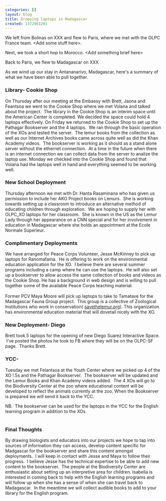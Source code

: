 ```yaml
---
categories: []
layout: blog
title: Dropping laptops in Madagascar
created: 1372961201
---
```

<p>We left from Bolinas on XXX and flew to Paris, where we met with the OLPC France team. &lt;Add some stuff here&gt;.</p>
<p>Next, we took a short hop to Morocco. &lt;Add something brief here&gt;</p>
<p>Back to Paris, we flew to Madagascar on XXX</p>
<p>As we wind up our stay in Antananarivo, Madagascar, here&#39;s a summary of what we have been able to pull together.</p>
<h3>
	Library- Cookie Shop</h3>
<p>On Thursday after our meeting at the Embassy with Brett, Jaona and Feantsoa we went to the Cookie Shop where we met Volana and talked about the project. &nbsp;The library in the Cookie Shop is an interim space until the American Center is completed. We decided the space could hold 4 laptops effectively. On Friday we returned to the Cookie Shop to set up the Pathagar Bookserver and the 4 laptops. &nbsp;We ran through the basic operation of the XOs and tested the server. &nbsp;The lemur books from the collection as well as our Internet Archives books came across quite well as did the Khan Academy videos. &nbsp;The bookserver is working as it should as a stand alone server without the ethernet connection. &nbsp;At a time in the future when there is an internet connection we can collect data from the server to analize the laptop use. Monday we checked into the Cookie Shop and found that Volana had the laptops well in hand and everything seemed to be working well.</p>
<h3>
	New School Deployment</h3>
<p>Thursday afternoon we met with Dr. Hanta Rasaminana who has given us permission to include her AKO Project books on Lemurs. &nbsp;She is working towards setting up a classroom to introduce an alternative method of educating children through exploration. &nbsp;We are hoping to supply her with OLPC_XO laptops for her classroom. &nbsp;She is known in the US as the Lemur Lady through her appearance on a CNN special and for her involvement in education in Madagascar where she holds an appointment at the Ecole Normale Superieur.</p>
<h3>
	Complimentary Deployments</h3>
<p>We have arranged for Peace Corps Volunteer, Jesse McKinney to pick up laptops for Ranomafama. &nbsp;He is offering to work on the environmental education application for the XO. &nbsp;I believe there are several summer programs including a camp where he can use the laptops. &nbsp;He will also set up a bookserver to allow access the same collection of books and videos as the Cookie Shop. He has a background in web design and is willing to pull together some of the available Peace Corps teaching material.<br />
	<br />
	Former PCV Maya Moore will pick up laptops to take to Tamatave for the Madagascar Fauna Group project. &nbsp;This group is a collective of Zoological Institutions who work in conservation( <a href="http://savethelemur.org" target="_blank">savethelemur.org</a>). This organization has environmental education material that will dovetail nicely with the XO.</p>
<h3>
	New Deployment- Diego</h3>
<p>Brett took 5 laptops for the opening of new Diego Suarez Interactive Space. &nbsp;I&#39;ve posted the photos he took to FB where they will be on the OLPC-SF page. &nbsp;Thanks Brett.</p>
<h3>
	YCC-</h3>
<p>Tuesday we met Felantsoa at the Youth Center where we picked up 4 of the XO !.5s and the Pathagar Bookserver. &nbsp;The bookserver will be updated and the Lemur Books and Khan Academy videos added. &nbsp;The 4 XOs will go to the Biodiversity Center at the zoo where educational content will be developed to reflect the animals currently at the zoo. When the Bookserver is prepared we will send it back to the YCC.</p>
<p>NB. &nbsp;The bookserver can be used for the laptops in the YCC for the English learning program in addition to the XOs.<br />
	&nbsp;</p>
<h3>
	Final Thoughts</h3>
<p>By drawing biologists and educators into our projects we hope to tap into sources of information they can access, develop content specific for Madgascar for the bookserver and share this content amongst deployments. &nbsp;I will keep in contact with Jesse and Maya to follow their progress. &nbsp;I believe Jesse has the technical expertise to be able to add new content to the bookserver. &nbsp;The people at the Biodiversity Center are enthusiastic about setting up an interpretive area for children. Isabella is interested in coming back to help with the English learning programs and will follow up when she has a sense of when she can travel back to Madagascar. &nbsp;In the meantime we will collect audible books to add to your library for the English program.</p>

